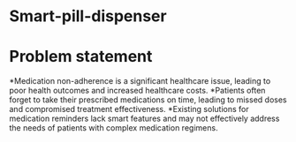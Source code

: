 # Smart-pill-dispenser
# Problem statement

*Medication non-adherence is a significant healthcare issue, leading to poor health outcomes and increased healthcare costs.
*Patients often forget to take their prescribed medications on time, leading to missed doses and compromised treatment effectiveness.
*Existing solutions for medication reminders lack smart features and may not effectively address the needs of patients with complex medication regimens.
